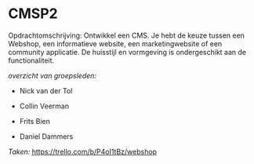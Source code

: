 # CMSP2

Opdrachtomschrijving: Ontwikkel een CMS. Je hebt de keuze tussen een Webshop, een informatieve website, een marketingwebsite of een community applicatie. De huisstijl en vormgeving is ondergeschikt aan de functionaliteit. 

*overzicht van groepsleden:*

- Nick van der Tol

- Collin Veerman

- Frits Bien

- Daniel Dammers

*Taken:*
 https://trello.com/b/P4oI1tBz/webshop